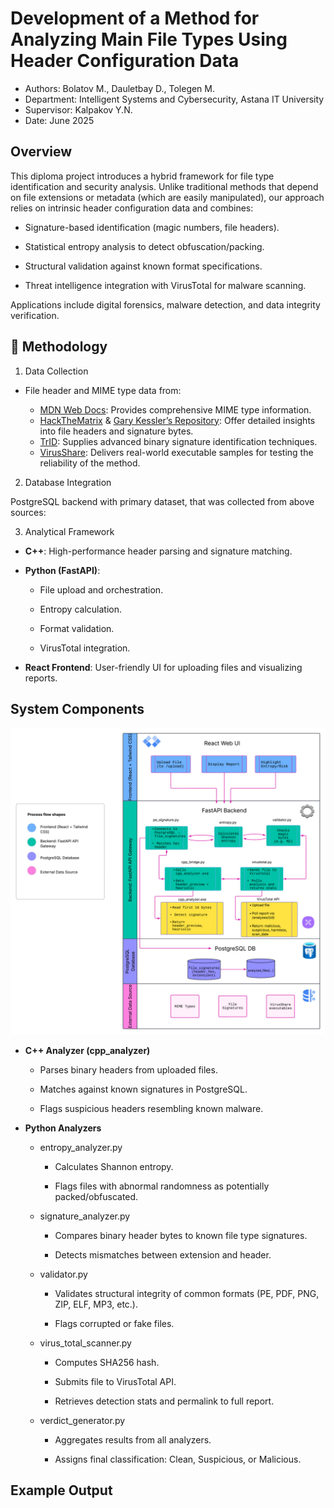 # Development of a Method for Analyzing Main File Types Using Header Configuration Data

- Authors: Bolatov M., Dauletbay D., Tolegen M.
- Department: Intelligent Systems and Cybersecurity, Astana IT University
- Supervisor: Kalpakov Y.N.
- Date: June 2025

## Overview

This diploma project introduces a hybrid framework for file type identification and security analysis.
Unlike traditional methods that depend on file extensions or metadata (which are easily manipulated), our approach relies on intrinsic header configuration data and combines:

  - Signature-based identification (magic numbers, file headers).

  - Statistical entropy analysis to detect obfuscation/packing.

  - Structural validation against known format specifications.

  - Threat intelligence integration with VirusTotal for malware scanning.

Applications include digital forensics, malware detection, and data integrity verification.

## 🔬 Methodology
1. Data Collection

  - File header and MIME type data from:

    - [MDN Web Docs](https://developer.mozilla.org/en-US/docs/Web/HTTP/MIME_types/Common_types): Provides comprehensive MIME type information.
    - [HackTheMatrix](https://hackthematrixforlife.wordpress.com/file-headers/ ) & [Gary Kessler’s Repository](https://www.garykessler.net/library/file_sigs.html): Offer detailed insights into file headers and signature bytes.
    - [TrID]( https://mark0.net/soft-trid-e.html): Supplies advanced binary signature identification techniques.
    - [VirusShare](https://virusshare.com/): Delivers real-world executable samples for testing the reliability of the method.

2. Database Integration

PostgreSQL backend with primary dataset, that was collected from above sources:
[](https://github.com/Mad03633/File-Header-Analyzer/blob/main/assets/DB.jpg)

3. Analytical Framework

  - **C++**: High-performance header parsing and signature matching.

  - **Python (FastAPI)**:

      - File upload and orchestration.

      - Entropy calculation.

      - Format validation.

      - VirusTotal integration.

  - **React Frontend**: User-friendly UI for uploading files and visualizing reports.

## System Components

![Architecture](https://github.com/Mad03633/File-Header-Analyzer/blob/main/assets/architecture.jpg)

- **C++ Analyzer (cpp_analyzer)**

  - Parses binary headers from uploaded files.

  - Matches against known signatures in PostgreSQL.

  - Flags suspicious headers resembling known malware.

- **Python Analyzers**

  - entropy_analyzer.py

    - Calculates Shannon entropy.

    - Flags files with abnormal randomness as potentially packed/obfuscated.

  - signature_analyzer.py

    - Compares binary header bytes to known file type signatures.

    - Detects mismatches between extension and header.

  - validator.py

    - Validates structural integrity of common formats (PE, PDF, PNG, ZIP, ELF, MP3, etc.).

    - Flags corrupted or fake files.

  - virus_total_scanner.py

    - Computes SHA256 hash.

    - Submits file to VirusTotal API.

    - Retrieves detection stats and permalink to full report.

  - verdict_generator.py

    - Aggregates results from all analyzers.

    - Assigns final classification: Clean, Suspicious, or Malicious.

## Example Output

